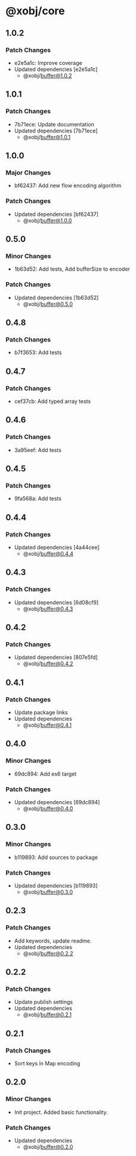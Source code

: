 # @xobj/core

## 1.0.2

### Patch Changes

- e2e5a1c: Improve coverage
- Updated dependencies [e2e5a1c]
  - @xobj/buffer@1.0.2

## 1.0.1

### Patch Changes

- 7b71ece: Update documentation
- Updated dependencies [7b71ece]
  - @xobj/buffer@1.0.1

## 1.0.0

### Major Changes

- bf62437: Add new flow encoding algorithm

### Patch Changes

- Updated dependencies [bf62437]
  - @xobj/buffer@1.0.0

## 0.5.0

### Minor Changes

- 1b63d52: Add tests, Add bufferSize to encoder

### Patch Changes

- Updated dependencies [1b63d52]
  - @xobj/buffer@0.5.0

## 0.4.8

### Patch Changes

- b7f3653: Add tests

## 0.4.7

### Patch Changes

- cef37cb: Add typed array tests

## 0.4.6

### Patch Changes

- 3a95eef: Add tests

## 0.4.5

### Patch Changes

- 9fa568a: Add tests

## 0.4.4

### Patch Changes

- Updated dependencies [4a44cee]
  - @xobj/buffer@0.4.4

## 0.4.3

### Patch Changes

- Updated dependencies [6d08cf9]
  - @xobj/buffer@0.4.3

## 0.4.2

### Patch Changes

- Updated dependencies [807e5fd]
  - @xobj/buffer@0.4.2

## 0.4.1

### Patch Changes

- Update package links
- Updated dependencies
  - @xobj/buffer@0.4.1

## 0.4.0

### Minor Changes

- 69dc894: Add es6 target

### Patch Changes

- Updated dependencies [69dc894]
  - @xobj/buffer@0.4.0

## 0.3.0

### Minor Changes

- b119893: Add sources to package

### Patch Changes

- Updated dependencies [b119893]
  - @xobj/buffer@0.3.0

## 0.2.3

### Patch Changes

- Add keywords, update readme.
- Updated dependencies
  - @xobj/buffer@0.2.2

## 0.2.2

### Patch Changes

- Update publish settings
- Updated dependencies
  - @xobj/buffer@0.2.1

## 0.2.1

### Patch Changes

- Sort keys in Map encoding

## 0.2.0

### Minor Changes

- Init project. Added basic functionality.

### Patch Changes

- Updated dependencies
  - @xobj/buffer@0.2.0
